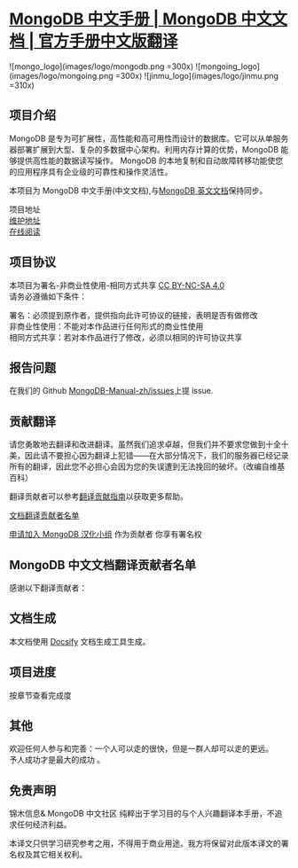 # [MongoDB 中文手册 | MongoDB 中文文档 | 官方手册中文版翻译](https://docs.jinmu.info/MongoDB-Manual-zh/)

![mongo_logo](images/logo/mongodb.png =300x)
![mongoing_logo](images/logo/mongoing.png =300x)
![jinmu_logo](images/logo/jinmu.png =310x)

## 项目介绍

MongoDB 是专为可扩展性，高性能和高可用性而设计的数据库。它可以从单服务器部署扩展到大型、复杂的多数据中心架构。利用内存计算的优势，MongoDB 能够提供高性能的数据读写操作。 MongoDB 的本地复制和自动故障转移功能使您的应用程序具有企业级的可靠性和操作灵活性。

本项目为 MongoDB 中文手册(中文文档),与[MongoDB 英文文档](https://docs.mongodb.com/manual/)保持同步。

项目地址  
[维护地址](https://github.com/JinMuInfo/MongoDB-Manual-zh)  
[在线阅读](https://docs.jinmu.info/MongoDB-Manual-zh/)

## 项目协议

本项目为署名-非商业性使用-相同方式共享 [CC BY-NC-SA 4.0](https://creativecommons.org/licenses/by-nc-sa/4.0/deed.zh)  
请务必遵循如下条件：

署名：必须提到原作者，提供指向此许可协议的链接，表明是否有做修改  
非商业性使用：不能对本作品进行任何形式的商业性使用  
相同方式共享：若对本作品进行了修改，必须以相同的许可协议共享

## 报告问题

在我们的 Github [MongoDB-Manual-zh/issues](https://github.com/JinMuInfo/MongoDB-Manual-zh/issues)上提 issue.

## 贡献翻译

请您勇敢地去翻译和改进翻译。虽然我们追求卓越，但我们并不要求您做到十全十美，因此请不要担心因为翻译上犯错——在大部分情况下，我们的服务器已经记录所有的翻译，因此您不必担心会因为您的失误遭到无法挽回的破坏。（改编自维基百科）

翻译贡献者可以参考[翻译贡献指南](https://github.com/JinMuInfo/MongoDB-Manual-zh/blob/master/CONTRIBUTING.md)以获取更多帮助。

[文档翻译贡献者名单](https://github.com/JinMuInfo/MongoDB-Manual-zh/blob/master/List-of-contributors.md)

[申请加入 MongoDB 汉化小组](https://github.com/orgs/JinMuInfo/teams/mongodb/members) 作为贡献者 你享有署名权

## MongoDB 中文文档翻译贡献者名单

感谢以下翻译贡献者：

<!-- |                                        Avatar                                        | GItHub                                               | Email                                                |
| :----------------------------------------------------------------------------------: | :--------------------------------------------------- | ---------------------------------------------------- |
|            ![sy](https://avatars1.githubusercontent.com/u/54669302 =100x)            | [@ys17513628804](https://github.com/ys17513628804)   | [shuai.yang@jinmuinfo.com](shuai.yang@jinmuinfo.com) |
|          ![snomiao](https://avatars3.githubusercontent.com/u/7323030 =100x)          | [@snomiao](https://github.com/snomiao)               | [snomiao@gmail.com](mailto:snomiao@gmail.com)        |
|         ![hbnKing](https://avatars3.githubusercontent.com/u/22213280 =100x)          | [@hbnKing](https://github.com/hbnKing)               | ---                                                  |
| ![littlemongoing](https://avatars1.githubusercontent.com/u/66020918?s=460&v=4 =100x) | [@littlemongoing](https://github.com/littlemongoing) | 中文社区领头的 mongoer                               |
| ![aojie654](https://avatars1.githubusercontent.com/u/66020918?s=460&v=4 =100x) | [@aojie654](https://github.com/littlemongoing) | 中文社区领头的 mongoer                               | -->
<!-- ALL-CONTRIBUTORS-LIST: START - Do not remove or modify this section -->
<!-- ALL-CONTRIBUTORS-LIST:END -->

## 文档生成

本文档使用 [Docsify](https://docsify.js.org/) 文档生成工具生成。

## 项目进度

按章节查看完成度

## 其他

欢迎任何人参与和完善：一个人可以走的很快，但是一群人却可以走的更远。  
予人成功才是最大的成功 。

## 免责声明

锦木信息& MongoDB 中文社区 纯粹出于学习目的与个人兴趣翻译本手册，不追求任何经济利益。

本译文只供学习研究参考之用，不得用于商业用途。我方将保留对此版本译文的署名权及其它相关权利。

